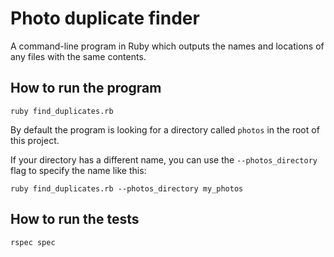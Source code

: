 # Photo duplicate finder

A command-line program in Ruby which outputs the names and locations of any files with the same contents.

## How to run the program

`ruby find_duplicates.rb`

By default the program is looking for a directory called `photos` in the root of this project.

If your directory has a different name, you can use the `--photos_directory ` flag to specify the name like this:

`ruby find_duplicates.rb --photos_directory my_photos`

## How to run the tests

`rspec spec`
